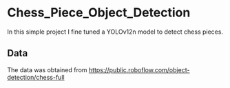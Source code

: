 # Chess_Piece_Object_Detection

In this simple project I fine tuned a YOLOv12n model to detect chess pieces.

## Data

The data was obtained from https://public.roboflow.com/object-detection/chess-full

